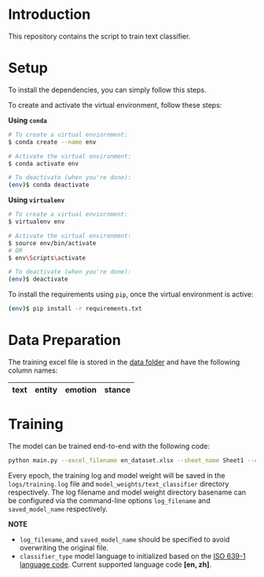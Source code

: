 # Introduction

This repository contains the script to train text classifier.

# Setup

To install the dependencies, you can simply follow this steps.

To create and activate the virtual environment, follow these steps:

**Using `conda`**

```bash
# To create a virtual enviornment:
$ conda create --name env

# Activate the virtual environment:
$ conda activate env

# To deactivate (when you're done):
(env)$ conda deactivate
```

**Using `virtualenv`**

```bash
# To create a virtual enviornment:
$ virtualenv env

# Activate the virtual environment:
$ source env/bin/activate
# OR
$ env\Scripts\activate

# To deactivate (when you're done):
(env)$ deactivate
```

To install the requirements using `pip`, once the virtual environment is active:
```bash
(env)$ pip install -r requirements.txt
```
# Data Preparation

The training excel file is stored in the [data folder](https://github.com/chengjiangg/BT4103-Group3/tree/main/training_script/data) and have the following column names:

|   text    |   entity  |  emotion  |   stance  |
|-----------|-----------|-----------|-----------|

# Training

The model can be trained end-to-end with the following code:

```bash
python main.py --excel_filename en_dataset.xlsx --sheet_name Sheet1 --classifier_type en
```

Every epoch, the training log and model weight will be saved in the `logs/training.log` file and `model_weights/text_classifier` directory respectively. The log filename and model weight directory basename can be configured via the command-line options `log_filename` and `saved_model_name` respectively.

**NOTE**
- `log_filename`, and `saved_model_name` should be specified to avoid overwriting the original file. 
- `classifier_type` model language to initialized based on the [ISO 639-1 language code](https://en.wikipedia.org/wiki/List_of_ISO_639-1_codes). Current supported language code **[en, zh]**.
